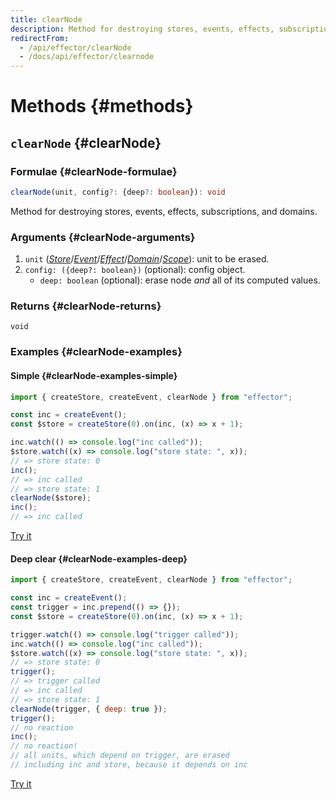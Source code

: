 ```yaml
---
title: clearNode
description: Method for destroying stores, events, effects, subscriptions, and domains
redirectFrom:
  - /api/effector/clearNode
  - /docs/api/effector/clearnode
---
```


# Methods {#methods}

## `clearNode` {#clearNode}

### Formulae {#clearNode-formulae}

```ts
clearNode(unit, config?: {deep?: boolean}): void
```

Method for destroying stores, events, effects, subscriptions, and domains.

### Arguments {#clearNode-arguments}

1. `unit` ([_Store_](/en/api/effector/Store)/[_Event_](/en/api/effector/Event)/[_Effect_](/en/api/effector/Effect)/[_Domain_](/en/api/effector/Domain)/[_Scope_](/en/api/effector/Scope)): unit to be erased.
2. `config: ({deep?: boolean})` (optional): config object.
   - `deep: boolean` (optional): erase node _and_ all of its computed values.

### Returns {#clearNode-returns}

`void`

### Examples {#clearNode-examples}

#### Simple {#clearNode-examples-simple}

```js
import { createStore, createEvent, clearNode } from "effector";

const inc = createEvent();
const $store = createStore(0).on(inc, (x) => x + 1);

inc.watch(() => console.log("inc called"));
$store.watch((x) => console.log("store state: ", x));
// => store state: 0
inc();
// => inc called
// => store state: 1
clearNode($store);
inc();
// => inc called
```

[Try it](https://share.effector.dev/WjuSl6aN)

#### Deep clear {#clearNode-examples-deep}

```js
import { createStore, createEvent, clearNode } from "effector";

const inc = createEvent();
const trigger = inc.prepend(() => {});
const $store = createStore(0).on(inc, (x) => x + 1);

trigger.watch(() => console.log("trigger called"));
inc.watch(() => console.log("inc called"));
$store.watch((x) => console.log("store state: ", x));
// => store state: 0
trigger();
// => trigger called
// => inc called
// => store state: 1
clearNode(trigger, { deep: true });
trigger();
// no reaction
inc();
// no reaction!
// all units, which depend on trigger, are erased
// including inc and store, because it depends on inc
```

[Try it](https://share.effector.dev/EkETZtKI)
